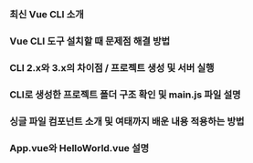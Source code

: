 ### 최신 Vue CLI 소개

### Vue CLI 도구 설치할 때 문제점 해결 방법

### CLI 2.x와 3.x의 차이점 / 프로젝트 생성 및 서버 실행

### CLI로 생성한 프로젝트 폴더 구조 확인 및 main.js 파일 설명

### 싱글 파일 컴포넌트 소개 및 여태까지 배운 내용 적용하는 방법

### App.vue와 HelloWorld.vue 설명
